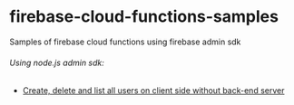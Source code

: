 # firebase-cloud-functions-samples
Samples of firebase cloud functions using firebase admin sdk

###### Using node.js admin sdk:
* [Create, delete and list all users on client side without back-end server](https://github.com/luccasr73/firebase-cloud-functions-samples/tree/master/admin-functions)
